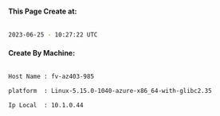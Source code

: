 
   
#### This Page Create at:

```bash

2023-06-25 - 10:27:22 UTC

```

#### Create By Machine:

```bash

Host Name : fv-az403-985

platform  : Linux-5.15.0-1040-azure-x86_64-with-glibc2.35

Ip Local  : 10.1.0.44

```


